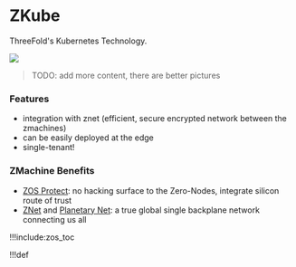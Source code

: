 # ZKube

ThreeFold's Kubernetes Technology.

![](img/zmachine_overview.png)

>TODO: add more content, there are better pictures

### Features

*   integration with znet (efficient, secure encrypted network between the zmachines)
*   can be easily deployed at the edge
*   single-tenant!

### ZMachine Benefits

*   [ZOS Protect](zos_protect): no hacking surface to the Zero-Nodes, integrate silicon route of trust
*   [ZNet](znet) and [Planetary Net](planetary_network): a true global single backplane network connecting us all


!!!include:zos_toc

!!!def